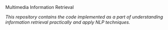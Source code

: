 Multimedia Information Retrieval

_This repository contains the code implemented as a part of understanding information retrieval practically and apply NLP techniques._